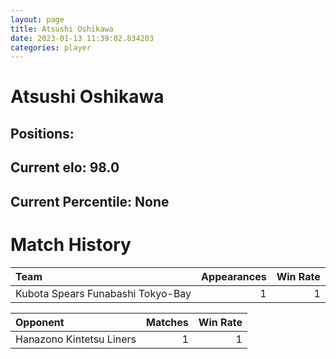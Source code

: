 ```yaml
---  
layout: page  
title: Atsushi Oshikawa  
date: 2023-01-13 11:39:02.834203  
categories: player  
---
```

# Atsushi Oshikawa

## Positions: 

## Current elo: 98.0

## Current Percentile: None

# Match History


| Team                              |   Appearances |   Win Rate |
|:----------------------------------|--------------:|-----------:|
| Kubota Spears Funabashi Tokyo-Bay |             1 |          1 |

| Opponent                 |   Matches |   Win Rate |
|:-------------------------|----------:|-----------:|
| Hanazono Kintetsu Liners |         1 |          1 |